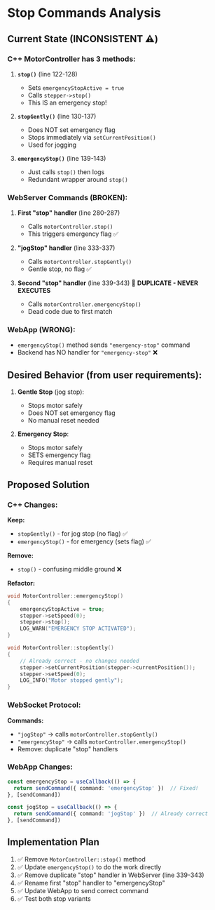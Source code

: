 # Stop Commands Analysis

## Current State (INCONSISTENT ⚠️)

### C++ MotorController has 3 methods:

1. **`stop()`** (line 122-128)
   - Sets `emergencyStopActive = true`
   - Calls `stepper->stop()`
   - This IS an emergency stop!

2. **`stopGently()`** (line 130-137)
   - Does NOT set emergency flag
   - Stops immediately via `setCurrentPosition()`
   - Used for jogging

3. **`emergencyStop()`** (line 139-143)
   - Just calls `stop()` then logs
   - Redundant wrapper around `stop()`

### WebServer Commands (BROKEN):

1. **First "stop" handler** (line 280-287)
   - Calls `motorController.stop()`
   - This triggers emergency flag ✅

2. **"jogStop" handler** (line 333-337)
   - Calls `motorController.stopGently()`
   - Gentle stop, no flag ✅

3. **Second "stop" handler** (line 339-343) 🐛 **DUPLICATE - NEVER EXECUTES**
   - Calls `motorController.emergencyStop()`
   - Dead code due to first match

### WebApp (WRONG):

- `emergencyStop()` method sends `"emergency-stop"` command
- Backend has NO handler for `"emergency-stop"` ❌

## Desired Behavior (from user requirements):

1. **Gentle Stop** (jog stop):
   - Stops motor safely
   - Does NOT set emergency flag
   - No manual reset needed

2. **Emergency Stop**:
   - Stops motor safely
   - SETS emergency flag
   - Requires manual reset

## Proposed Solution

### C++ Changes:

**Keep:**
- `stopGently()` - for jog stop (no flag) ✅
- `emergencyStop()` - for emergency (sets flag) ✅

**Remove:**
- `stop()` - confusing middle ground ❌

**Refactor:**
```cpp
void MotorController::emergencyStop()
{
    emergencyStopActive = true;
    stepper->setSpeed(0);
    stepper->stop();
    LOG_WARN("EMERGENCY STOP ACTIVATED");
}

void MotorController::stopGently()
{
    // Already correct - no changes needed
    stepper->setCurrentPosition(stepper->currentPosition());
    stepper->setSpeed(0);
    LOG_INFO("Motor stopped gently");
}
```

### WebSocket Protocol:

**Commands:**
- `"jogStop"` → calls `motorController.stopGently()`
- `"emergencyStop"` → calls `motorController.emergencyStop()`
- Remove: duplicate "stop" handlers

### WebApp Changes:

```typescript
const emergencyStop = useCallback(() => {
  return sendCommand({ command: 'emergencyStop' })  // Fixed!
}, [sendCommand])

const jogStop = useCallback(() => {
  return sendCommand({ command: 'jogStop' })  // Already correct
}, [sendCommand])
```

## Implementation Plan

1. ✅ Remove `MotorController::stop()` method
2. ✅ Update `emergencyStop()` to do the work directly
3. ✅ Remove duplicate "stop" handler in WebServer (line 339-343)
4. ✅ Rename first "stop" handler to "emergencyStop"
5. ✅ Update WebApp to send correct command
6. ✅ Test both stop variants
